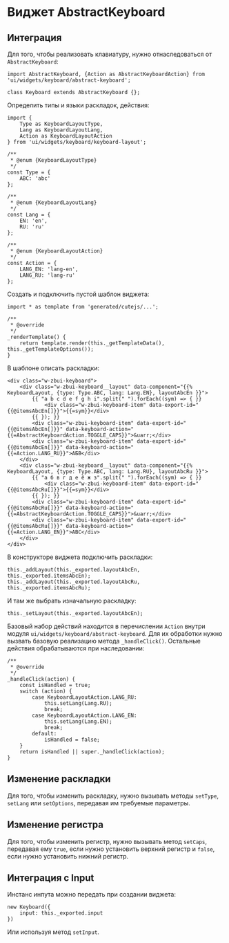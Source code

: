 # Виджет AbstractKeyboard

## Интеграция

Для того, чтобы реализовать клавиатуру, нужно отнаследоваться от `AbstractKeyboard`:

	import AbstractKeyboard, {Action as AbstractKeyboardAction} from 'ui/widgets/keyboard/abstract-keyboard';
	
	class Keyboard extends AbstractKeyboard {};

Определить типы и языки раскладок, действия:
	
	import {
		Type as KeyboardLayoutType,
		Lang as KeyboardLayoutLang,
		Action as KeyboardLayoutAction
	} from 'ui/widgets/keyboard/keyboard-layout';

	/**
	 * @enum {KeyboardLayoutType}
	 */
	const Type = {
		ABC: 'abc'
	};
	
	/**
	 * @enum {KeyboardLayoutLang}
	 */
	const Lang = {
		EN: 'en',
		RU: 'ru'
	};
	
	/**
	 * @enum {KeyboardLayoutAction}
	 */
	const Action = {
		LANG_EN: 'lang-en',
		LANG_RU: 'lang-ru'
	};

Создать и подключить пустой шаблон виджета:

	import * as template from 'generated/cutejs/...';

	/**
	 * @override
	 */
	_renderTemplate() {
		return template.render(this._getTemplateData(), this._getTemplateOptions());
	}

В шаблоне описать раскладки:

	<div class="w-zbui-keyboard">
		<div class="w-zbui-keyboard__layout" data-component="{{% KeyboardLayout, {type: Type.ABC, lang: Lang.EN}, layoutAbcEn }}">
			{{ "a b c d e f g h i".split(" ").forEach((sym) => { }}
				<div class="w-zbui-keyboard-item" data-export-id="{{@itemsAbcEn[]}}">{{=sym}}</div>
			{{ }); }}
			<div class="w-zbui-keyboard-item" data-export-id="{{@itemsAbcEn[]}}" data-keyboard-action="{{=AbstractKeyboardAction.TOGGLE_CAPS}}">&uarr;</div>
			<div class="w-zbui-keyboard-item" data-export-id="{{@itemsAbcEn[]}}" data-keyboard-action="{{=Action.LANG_RU}}">АБВ</div>
		</div>
		<div class="w-zbui-keyboard__layout" data-component="{{% KeyboardLayout, {type: Type.ABC, lang: Lang.RU}, layoutAbcRu }}">
			{{ "а б в г д е ё ж з".split(" ").forEach((sym) => { }}
				<div class="w-zbui-keyboard-item" data-export-id="{{@itemsAbcRu[]}}">{{=sym}}</div>
			{{ }); }}
			<div class="w-zbui-keyboard-item" data-export-id="{{@itemsAbcRu[]}}" data-keyboard-action="{{=AbstractKeyboardAction.TOGGLE_CAPS}}">&uarr;</div>
			<div class="w-zbui-keyboard-item" data-export-id="{{@itemsAbcRu[]}}" data-keyboard-action="{{=Action.LANG_EN}}">ABC</div>
		</div>
	</div>

В конструкторе виджета подключить раскладки:

	this._addLayout(this._exported.layoutAbcEn, this._exported.itemsAbcEn);
	this._addLayout(this._exported.layoutAbcRu, this._exported.itemsAbcRu);

И там же выбрать изначальную раскладку:

	this._setLayout(this._exported.layoutAbcEn);

Базовый набор действий находится в перечислении `Action` внутри модуля `ui/widgets/keyboard/abstract-keyboard`. Для их обработки нужно вызвать базовую
реализацию метода `_handleClick()`. Остальные действия обрабатываются при наследовании:

	/**
	 * @override
	 */
	_handleClick(action) {
		const isHandled = true;
		switch (action) {
			case KeyboardLayoutAction.LANG_RU:
				this.setLang(Lang.RU);
				break;
			case KeyboardLayoutAction.LANG_EN:
				this.setLang(Lang.EN);
				break;
			default:
				isHandled = false;
		}
		return isHandled || super._handleClick(action);
	}

## Изменение раскладки

Для того, чтобы изменить раскладку, нужно вызывать методы `setType`, `setLang` или `setOptions`, передавая им требуемые параметры.

## Изменение регистра

Для того, чтобы изменить регистр, нужно вызывать метод `setCaps`, передавая ему `true`, если нужно установить верхний регистр и `false`, если нужно установить нижний регистр.

## Интеграция с Input

Инстанс инпута можно передать при создании виджета:

	new Keyboard({
		input: this._exported.input
	})

Или используя метод `setInput`.
